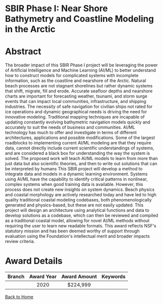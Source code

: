 
SBIR Phase I: Near Shore Bathymetry and Coastline Modeling in the Arctic
========================================================================

# Abstract


The broader impact of this SBIR Phase I project will be leveraging the power of Artificial Intelligence and Machine Learning (AI/ML) to better understand how to construct models for complicated systems with incomplete information, such as the coastline and nearshore of the Arctic. Natural beach processes are not stagnant shorelines but rather dynamic systems that shift, migrate, fill and erode. Accurate seafloor depths and nearshore charts are important for forecasting weather, tsunami, and storm surge events that can impact local communities, infrastructure, and shipping industries. The necessity of safe navigation for civilian ships not rated for ice operations and dynamic geographical needs is driving the need for innovative modeling. Traditional mapping techniques are incapable of updating constantly evolving bathymetric navigation models quickly and accurately to suit the needs of business and communities. AI/ML technology has much to offer and investigate in terms of different architectures, applications and possible modifications. Some of the largest roadblocks to implementing current AI/ML modeling are that they require data, cannot directly include current scientific understandings of systems, and are considered a black box for understanding the way the system is solved. The proposed work will teach AI/ML models to learn from more than just data but also scientific theories, and then to write out solutions that can be interpreted by humans This SBIR project will develop a method to integrate data and models in a dynamic learning environment. Systems using AI/ML have the capability to identify critical patterns in nonlinear, complex systems when good training data is available. However, this process does not create new insights on system dynamics. Beach physics and coastal morphology are actively researched today and have led to high quality traditional coastal modeling codebases, both phenomenologically generated and physics-based, but these are not easily updated. This project will design an architecture using analytical functions and data to develop solutions as a codebase, which can then be reviewed and compiled as a traditional coastal model, allowing for novel AI/ML methods without requiring the user to learn new readable formats. This award reflects NSF's statutory mission and has been deemed worthy of support through evaluation using the Foundation's intellectual merit and broader impacts review criteria.  

# Award Details

|Branch|Award Year|Award Amount|Keywords|
| :---: | :---: | :---: | :---: |
||2020|$224,999||
  
  


[Back to Home](https://github.com/chrischow/dod_sbir_awards/Reports/JT/#547)